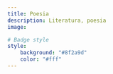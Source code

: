 ```yaml
---
title: Poesia
description: Literatura, poesia
image:

# Badge style
style:
    background: "#8f2a9d"
    color: "#fff"
---
```

